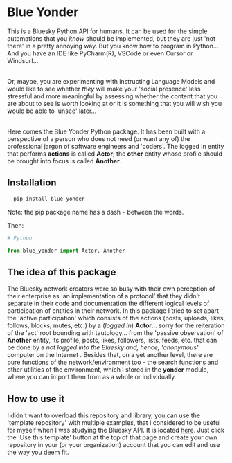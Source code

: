# Blue Yonder
This is a Bluesky Python API for humans. It can be used for the simple automations that you _know_ should be implemented, but they are just 'not there' in a pretty annoying way. But you know how to program in Python... And you have an IDE like PyCharm(R), VSCode or even Cursor or Windsurf...

<br>Or, maybe, you are experimenting with instructing Language Models and would like to see whether _they_ will make your 'social presence' less stressful and more meaningful by assessing whether the content that you are about to see is worth looking at or it is something that you will wish you would be able to 'unsee' later...

<br>Here comes the Blue Yonder Python package. It has been built with a perspective of a person who does not need (or want any of) the professional jargon of software engineers and 'coders'. The logged in entity that performs **actions** is called **Actor**; the **other** entity whose profile should be brought into focus is called **Another**. 

## Installation
```Bash
  pip install blue-yonder
```
Note: the pip package name has a dash `-` between the words.

Then:
```Python
# Python

from blue_yonder import Actor, Another
```

## The idea of this package
The Bluesky network creators were so busy with their own perception of their enterprise as 'an implementation of a protocol' that they didn't separate in their code and documentation the different logical levels of participation of entities in their network. In this package I tried to set apart the 'active participation' which consists of the actions (posts, uploads, likes, follows, blocks, mutes, etc.) by a (_logged in_) **Actor**... sorry for the reiteration of the 'act' root bounding with tautology... from the 'passive observation' of **Another** entity, its profile, posts, likes, followers, lists, feeds, etc. that can be done by a _not logged into the Bluesky and, hence, 'anonymous'_ computer on the Internet . Besides that, on a yet another level, there are pure functions of the network/environment too - the search functions and other utilities of the environment, which I stored in the **yonder** module, where you can import them from as a whole or individually.
 
## How to use it
I didn't want to overload this repository and library, you can use the 'template repository' with multiple examples, that I considered to be useful for myself when I was studying the Bluesky API. It is located [here](https://github.com/alxfed/butterfly). Just click the 'Use this template' button at the top of that page and create your own repository in your (or your organization) account that you can edit and use the way you deem fit.